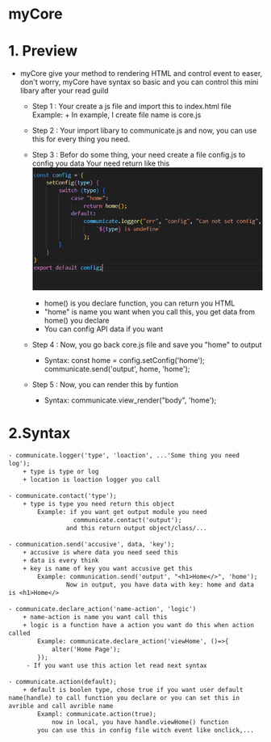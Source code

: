 # myCore

# 1. Preview
- myCore give your method to rendering HTML and control event to easer, don't worry, myCore have syntax so basic and you can control this mini libary after your read guild

    - Step 1 : Your create a js file and import this to index.html file
        Example: <script type="module" src="./resources/js/Core/core.js"></script>
            + In example, I create file name is core.js

    - Step 2 : Your import libary to communicate.js and now, you can use this for every thing you need.
    - Step 3 : Befor do some thing, your need create a file config.js to config you data
        Your need return like this 
            ![alt text](./readme_img/image.png)
        * home() is you declare function, you can return you HTML
        * "home" is name you want when you call this, you get data from home() you declare

      + You can config API data if you want

    - Step 4 : Now, you go back core.js file and save you "home" to output
        - Syntax: 
                const home = config.setConfig('home');
                communicate.send('output', home, 'home');
    - Step 5 : Now, you can render this by funtion 
        - Syntax:
                communicate.view_render("body", 'home');

# 2.Syntax 

    - communicate.logger('type', 'loaction', ...'Some thing you need log');
        + type is type or log
        + location is loaction logger you call

    - communicate.contact('type');
        + type is type you need return this object
            Example: if you want get output module you need 
                      communicate.contact('output');
                    and this return output object/class/...
    
    - communication.send('accusive', data, 'key');
        + accusive is where data you need seed this
        + data is every think
        + key is name of key you want accusive get this
            Example: communication.send('output', "<h1>Home</>", 'home');
                    Now in output, you have data with key: home and data is <h1>Home</>
    
    - communicate.declare_action('name-action', 'logic')
        + name-action is name you want call this
        + logic is a function have a action you want do this when action called
            Example: communicate.declare_action('viewHome', ()=>{
                alter('Home Page');
            });
         - If you want use this action let read next syntax

    - communicate.action(default);
        + default is boolen type, chose true if you want user default name(handle) to call function you declare or you can set this in avrible and call avrible name
            Exampl: communicate.action(true);
                now in local, you have handle.viewHome() function
            you can use this in config file witch event like onclick,...
    
    


        

